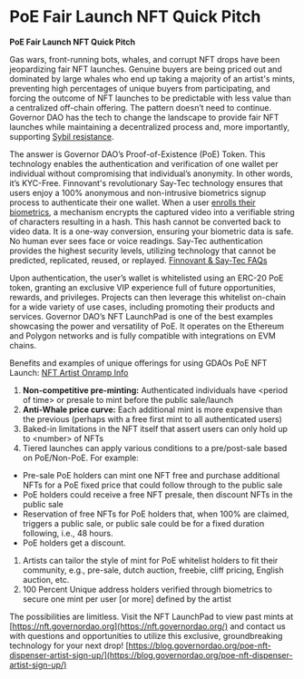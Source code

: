 # PoE Fair Launch NFT Quick Pitch

**PoE Fair Launch NFT Quick Pitch**

Gas wars, front-running bots, whales, and corrupt NFT drops have been jeopardizing fair NFT launches. Genuine buyers are being priced out and dominated by large whales who end up taking a majority of an artist's mints, preventing high percentages of unique buyers from participating, and forcing the outcome of NFT launches to be predictable with less value than a centralized off-chain offering. The pattern doesn’t need to continue. Governor DAO has the tech to change the landscape to provide fair NFT launches while maintaining a decentralized process and, more importantly, supporting [Sybil resistance](https://youtu.be/\_VolZn0y-FM).

The answer is Governor DAO’s Proof-of-Existence (PoE) Token. This technology enables the authentication and verification of one wallet per individual without compromising that individual’s anonymity. In other words, it’s KYC-Free. Finnovant's revolutionary Say-Tec technology ensures that users enjoy a 100% anonymous and non-intrusive biometrics signup process to authenticate their one wallet. When a user [enrolls their biometrics](https://onlyoneme.governordao.org/), a mechanism encrypts the captured video into a verifiable string of characters resulting in a hash. This hash cannot be converted back to video data. It is a one-way conversion, ensuring your biometric data is safe. No human ever sees face or voice readings. Say-Tec authentication provides the highest security levels, utilizing technology that cannot be predicted, replicated, reused, or replayed. [Finnovant & Say-Tec FAQs](https://finnovant.com/frequently-asked-questions/)

Upon authentication, the user’s wallet is whitelisted using an ERC-20 PoE token, granting an exclusive VIP experience full of future opportunities, rewards, and privileges. Projects can then leverage this whitelist on-chain for a wide variety of use cases, including promoting their products and services. Governor DAO’s NFT LaunchPad is one of the best examples showcasing the power and versatility of PoE. It operates on the Ethereum and Polygon networks and is fully compatible with integrations on EVM chains.

Benefits and examples of unique offerings for using GDAOs PoE NFT Launch: [NFT Artist Onramp Info](https://docs.governordao.org/nft-artist-onramp-info/permissioned-nft-sale-scope)

1. **Non-competitive pre-minting:** Authenticated individuals have \<period of time> or presale to mint before the public sale/launch
2. **Anti-Whale price curve:** Each additional mint is more expensive than the previous (perhaps with a free first mint to all authenticated users)
3. Baked-in limitations in the NFT itself that assert users can only hold up to \<number> of NFTs
4. Tiered launches can apply various conditions to a pre/post-sale based on PoE/Non-PoE. For example:

* Pre-sale PoE holders can mint one NFT free and purchase additional NFTs for a PoE fixed price that could follow through to the public sale
* PoE holders could receive a free NFT presale, then discount NFTs in the public sale
* Reservation of free NFTs for PoE holders that, when 100% are claimed, triggers a public sale, or public sale could be for a fixed duration following, i.e., 48 hours.
* PoE holders get a discount.

1. Artists can tailor the style of mint for PoE whitelist holders to fit their community, e.g., pre-sale, dutch auction, freebie, cliff pricing, English auction, etc.
2. 100 Percent Unique address holders verified through biometrics to secure one mint per user \[or more] defined by the artist

The possibilities are limitless. Visit the NFT LaunchPad to view past mints at [https://nft.governordao.org](https://nft.governordao.org/) and contact us with questions and opportunities to utilize this exclusive, groundbreaking technology for your next drop! [https://blog.governordao.org/poe-nft-dispenser-artist-sign-up/](https://blog.governordao.org/poe-nft-dispenser-artist-sign-up/)

